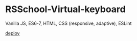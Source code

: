 # RSSchool-Virtual-keyboard

Vanilla JS, ES6-7, HTML, CSS (responsive, adaptive), ESLint

[deploy](https://araneusx.github.io/RSSchool-Virtual-keyboard/)
